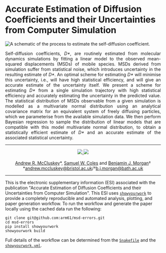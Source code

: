 # Accurate Estimation of Diffusion Coefficients and their Uncertainties from Computer Simulation

<picture>
  <source media="(prefers-color-scheme: light)" srcset="https://github.com/bjmorgan/kinisi/blob/master/docs/source/_static/schematic_light.png?raw=true">
  <source media="(prefers-color-scheme: dark)" srcset="https://github.com/bjmorgan/kinisi/blob/master/docs/source/_static/schematic_dark.png?raw=true">
  <img alt="A schematic of the process to estimate the self-diffusion coefficient." src="https://github.com/bjmorgan/kinisi/blob/master/docs/source/_static/schematic_dark.png?raw=true">
</picture>

<p align="justify">
Self-diffusion coefficients, <i>D*</i>, are routinely estimated from molecular dynamics simulations by fitting a linear model to the observed mean-squared displacements (MSDs) of mobile species.
MSDs derived from simulation suffer from statistical noise, which introduces uncertainty in the resulting estimate of <i>D*</i>.
An optimal scheme for estimating <i>D*</i> will minimise this uncertainty, i.e., will have high statistical efficiency, and will give an accurate estimate of the uncertainty itself.
We present a scheme for estimating <i>D*</i> from a single simulation trajectory with high statistical efficiency and accurately estimating the uncertainty in the predicted value.
The statistical distribution of MSDs observable from a given simulation is modelled as a multivariate normal distribution using an analytical covariance matrix for an equivalent system of freely diffusing particles, which we parameterise from the available simulation data. 
We then perform Bayesian regression to sample the distribution of linear models that are compatible with this model multivariate normal distribution, to obtain a statistically efficient estimate of <i>D*</i> and an accurate estimate of the associated statistical uncertainty.
</p>

---

<p align="center">
<a href="https://arxiv.org/abs/2305.18244">
<img src="https://img.shields.io/badge/arXiv-2305.18244-orange.svg"/>
</a>
<a href="https://doi.org/10.1021/acs.jctc.4c01249">
<img src="https://img.shields.io/badge/publication%20DOI-10.1021/acs.jctc.4c01249-yellow.svg?style=flat"/>
</a>
<br><br>
<a href="https://orcid.org/0000-0003-3381-5911">Andrew R. McCluskey</a>&ast;, 
<a href="https://orcid.org/0000-0001-9722-5676">Samuel W. Coles</a> 
and 
<a href="https://orcid.org/0000-0002-3056-8233">Benjamin J. Morgan</a>&dagger;<br>
&ast;<a href="mailto:andrew.mccluskey@ess.eu">andrew.mccluskey@bristol.ac.uk</a>/&dagger;<a href="mailto:b.j.morgan@bath.ac.uk">b.j.morgan@bath.ac.uk</a>
</p>

---

This is the electronic supplementary information (ESI) associated with the publication "Accurate Estimation of Diffusion Coefficients and their Uncertainties from Computer Simulation". 
This ESI uses [`showyourwork`](https://show-your.work) to provide a completely reproducible and automated analysis, plotting, and paper generation workflow. 
To run the workflow and generate the paper locally using the cached data run the following: 
```
git clone git@github.com:arm61/msd-errors.git
cd msd-errors
pip install showyourwork
showyourwork build 
```
Full details of the workflow can be determined from the [`Snakefile`](https://github.com/arm61/msd-errors/blob/main/Snakefile) and the [`showyourwork.yml`](https://github.com/arm61/msd-errors/blob/main/showyourwork.yml).
